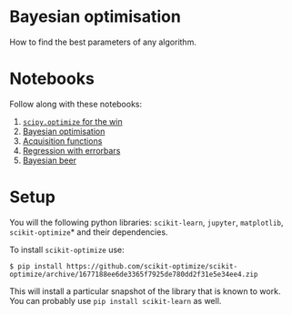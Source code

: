 Bayesian optimisation
=====================

How to find the best parameters of any algorithm.


Notebooks
=========

Follow along with these notebooks:

1. [`scipy.optimize` for the win](01-scipy-optimize.ipynb)
1. [Bayesian optimisation](02-bayesian-optimisation.ipynb)
1. [Acquisition functions](03-acquisition-functions.ipynb)
1. [Regression with errorbars](04-regression-with-errorbars.ipynb)
1. [Bayesian beer](05-bayesian-beer.ipynb)


Setup
=====

You will the following python libraries: `scikit-learn`, `jupyter`,
`matplotlib`, `scikit-optimize`* and their dependencies.

To install `scikit-optimize` use:
```
$ pip install https://github.com/scikit-optimize/scikit-optimize/archive/1677188ee6de3365f7925de780dd2f31e5e34ee4.zip
```
This will install a particular snapshot of the library that is known to work. You can
probably use `pip install scikit-learn` as well.
